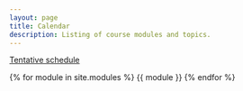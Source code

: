 ```yaml
---
layout: page
title: Calendar
description: Listing of course modules and topics.
---
```


[Tentative schedule](https://docs.google.com/spreadsheets/d/1eZHLhts3HyexqAnc4gXkeIgaywyL0ugmz0B5yphGda0/edit?usp=sharing)

{% for module in site.modules %}
{{ module }}
{% endfor %}
